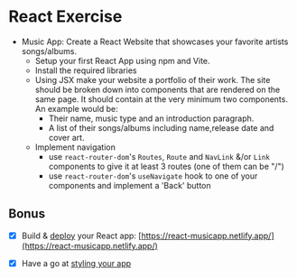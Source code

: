 # React Exercise

- Music App: Create a React Website that showcases your favorite artists songs/albums.
  - Setup your first React App using npm and Vite.
  - Install the required libraries
  - Using JSX make your website a portfolio of their work. The site should be broken down into components that are rendered on the same page. It should contain at the very minimum two components. An example would be:
    - Their name, music type and an introduction paragraph.
    - A list of their songs/albums including name,release date and cover art.
  - Implement navigation
    - use `react-router-dom`'s `Routes`, `Route` and `NavLink` &/or `Link` components to give it at least 3 routes (one of them can be "/")
    - use `react-router-dom`'s `useNavigate` hook to one of your components and implement a 'Back' button

## Bonus

- [x] Build & [deploy](https://github.com/getfutureproof/fp_guides_wiki/wiki/React-Deploy-with-Netlify) your React app: [https://react-musicapp.netlify.app/](https://react-musicapp.netlify.app/)

- [x] Have a go at [styling your app](https://reactjs.org/docs/faq-styling.html)
